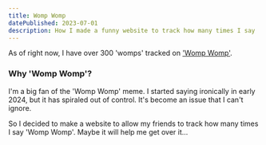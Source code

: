 ```yaml
---
title: Womp Womp
datePublished: 2023-07-01
description: How I made a funny website to track how many times I say 'Womp Womp'
---
```


As of right now, I have over 300 'womps' tracked on ['Womp Womp'](https://counter.womp.lol).


### Why 'Womp Womp'?

I'm a big fan of the 'Womp Womp' meme. I started saying ironically in early 2024, but it has spiraled out of control. It's become an issue that I can't ignore.

So I decided to make a website to allow my friends to track how many times I say 'Womp Womp'. Maybe it will help me get over it...
